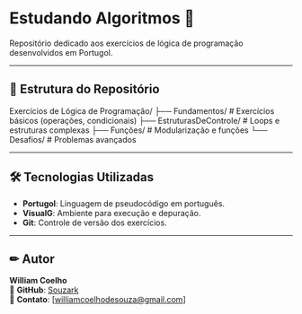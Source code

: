 # Estudando Algoritmos 🧠

Repositório dedicado aos exercícios de lógica de programação desenvolvidos em Portugol.

---

## 📌 Estrutura do Repositório
Exercícios de Lógica de Programação/
├── Fundamentos/ # Exercícios básicos (operações, condicionais)
├── EstruturasDeControle/ # Loops e estruturas complexas
├── Funções/ # Modularização e funções
└── Desafios/ # Problemas avançados


---

## 🛠 Tecnologias Utilizadas

- **Portugol**: Linguagem de pseudocódigo em português.
- **VisualG**: Ambiente para execução e depuração.
- **Git**: Controle de versão dos exercícios.

---

## ✏ Autor

**William Coelho**  
🔗 **GitHub**: [Souzark](https://github.com/Souzark)  
📧 **Contato**: [williamcoelhodesouza@gmail.com]  